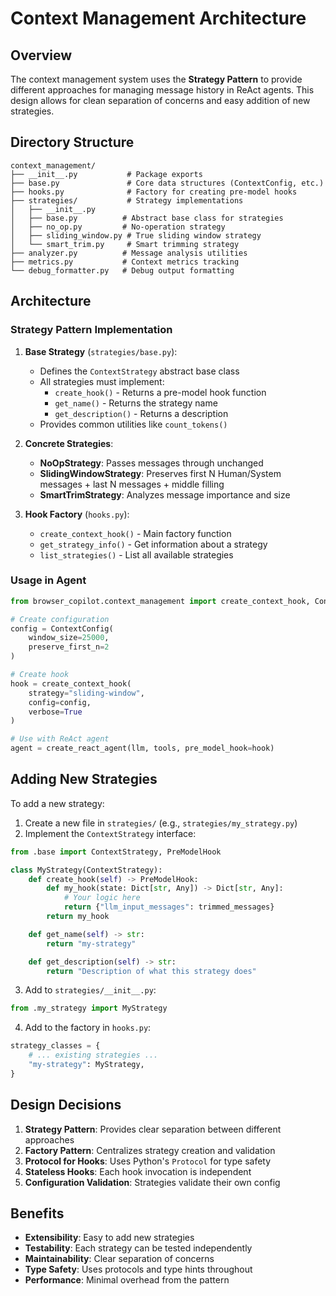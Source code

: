 # Context Management Architecture

## Overview

The context management system uses the **Strategy Pattern** to provide different approaches for managing message history in ReAct agents. This design allows for clean separation of concerns and easy addition of new strategies.

## Directory Structure

```
context_management/
├── __init__.py           # Package exports
├── base.py               # Core data structures (ContextConfig, etc.)
├── hooks.py              # Factory for creating pre-model hooks
├── strategies/           # Strategy implementations
│   ├── __init__.py
│   ├── base.py          # Abstract base class for strategies
│   ├── no_op.py         # No-operation strategy
│   ├── sliding_window.py # True sliding window strategy
│   └── smart_trim.py     # Smart trimming strategy
├── analyzer.py          # Message analysis utilities
├── metrics.py           # Context metrics tracking
└── debug_formatter.py   # Debug output formatting
```

## Architecture

### Strategy Pattern Implementation

1. **Base Strategy** (`strategies/base.py`):
   - Defines the `ContextStrategy` abstract base class
   - All strategies must implement:
     - `create_hook()` - Returns a pre-model hook function
     - `get_name()` - Returns the strategy name
     - `get_description()` - Returns a description
   - Provides common utilities like `count_tokens()`

2. **Concrete Strategies**:
   - **NoOpStrategy**: Passes messages through unchanged
   - **SlidingWindowStrategy**: Preserves first N Human/System messages + last N messages + middle filling
   - **SmartTrimStrategy**: Analyzes message importance and size

3. **Hook Factory** (`hooks.py`):
   - `create_context_hook()` - Main factory function
   - `get_strategy_info()` - Get information about a strategy
   - `list_strategies()` - List all available strategies

### Usage in Agent

```python
from browser_copilot.context_management import create_context_hook, ContextConfig

# Create configuration
config = ContextConfig(
    window_size=25000,
    preserve_first_n=2
)

# Create hook
hook = create_context_hook(
    strategy="sliding-window",
    config=config,
    verbose=True
)

# Use with ReAct agent
agent = create_react_agent(llm, tools, pre_model_hook=hook)
```

## Adding New Strategies

To add a new strategy:

1. Create a new file in `strategies/` (e.g., `strategies/my_strategy.py`)
2. Implement the `ContextStrategy` interface:

```python
from .base import ContextStrategy, PreModelHook

class MyStrategy(ContextStrategy):
    def create_hook(self) -> PreModelHook:
        def my_hook(state: Dict[str, Any]) -> Dict[str, Any]:
            # Your logic here
            return {"llm_input_messages": trimmed_messages}
        return my_hook

    def get_name(self) -> str:
        return "my-strategy"

    def get_description(self) -> str:
        return "Description of what this strategy does"
```

3. Add to `strategies/__init__.py`:
```python
from .my_strategy import MyStrategy
```

4. Add to the factory in `hooks.py`:
```python
strategy_classes = {
    # ... existing strategies ...
    "my-strategy": MyStrategy,
}
```

## Design Decisions

1. **Strategy Pattern**: Provides clear separation between different approaches
2. **Factory Pattern**: Centralizes strategy creation and validation
3. **Protocol for Hooks**: Uses Python's `Protocol` for type safety
4. **Stateless Hooks**: Each hook invocation is independent
5. **Configuration Validation**: Strategies validate their own config

## Benefits

- **Extensibility**: Easy to add new strategies
- **Testability**: Each strategy can be tested independently
- **Maintainability**: Clear separation of concerns
- **Type Safety**: Uses protocols and type hints throughout
- **Performance**: Minimal overhead from the pattern
